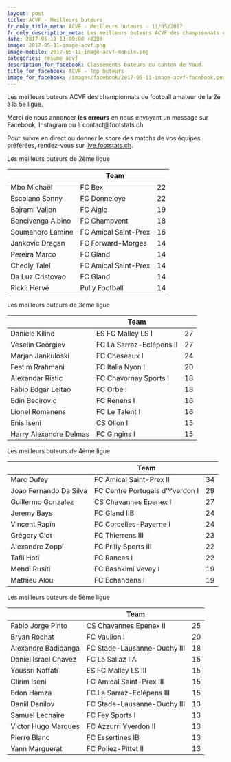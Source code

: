 ```yaml
---
layout: post
title: ACVF - Meilleurs buteurs
fr_only_title_meta: ACVF - Meilleurs buteurs - 11/05/2017
fr_only_description_meta: Les meilleurs buteurs ACVF des championnats de football amateur de la 2e à la 5e ligue - 11/05/2017
date: 2017-05-11 11:00:00 +0200
image: 2017-05-11-image-acvf.png
image-mobile: 2017-05-11-image-acvf-mobile.png
categories: resume acvf
description_for_facebook: Classements buteurs du canton de Vaud.
title_for_facebook: ACVF - Top buteurs
image_for_facebook: /images/facebook/2017-05-11-image-acvf-facebook.png
---
```

<p>Les meilleurs buteurs ACVF des championnats de football amateur de la 2e à la 5e ligue.</p>
<p>Merci de nous annoncer <b>les erreurs</b> en nous envoyant un message sur Facebook, Instagram ou à contact@footstats.ch</p>
<p>Pour suivre en direct ou donner le score des matchs de vos équipes préférées, rendez-vous sur <a href='http://live.footstats.ch'>live.footstats.ch</a>.</p>

<p>Les meilleurs buteurs de 2ème ligue</p><table class="table"><thead><tr><th><i class="fa fa-male"></i></th><th>Team</th><th><i class="fa fa-futbol-o"></i></th></tr></thead><tbody><tr><td>Mbo Michaël</td><td>FC Bex</td><td>22</td></tr><tr><td>Escolano Sonny</td><td>FC Donneloye</td><td>22</td></tr><tr><td>Bajrami Valjon</td><td>FC Aigle</td><td>19</td></tr><tr><td>Bencivenga Albino</td><td>FC Champvent</td><td>18</td></tr><tr><td>Soumahoro Lamine</td><td>FC Amical Saint-Prex</td><td>16</td></tr><tr><td>Jankovic Dragan</td><td>FC Forward-Morges</td><td>14</td></tr><tr><td>Pereira Marco</td><td>FC Gland</td><td>14</td></tr><tr><td>Chedly Talel</td><td>FC Amical Saint-Prex</td><td>14</td></tr><tr><td>Da Luz Cristovao</td><td>FC Gland</td><td>14</td></tr><tr><td>Rickli Hervé</td><td>Pully Football</td><td>14</td></tr></tbody></table><p>Les meilleurs buteurs de 3ème ligue</p><table class="table"><thead><tr><th><i class="fa fa-male"></i></th><th>Team</th><th><i class="fa fa-futbol-o"></i></th></tr></thead><tbody><tr><td>Daniele Kilinc</td><td>ES FC Malley LS I</td><td>27</td></tr><tr><td>Veselin Georgiev</td><td>FC La Sarraz-Eclépens II</td><td>27</td></tr><tr><td>Marjan Jankuloski</td><td>FC Cheseaux I</td><td>24</td></tr><tr><td>Festim Rrahmani</td><td>FC Italia Nyon I</td><td>20</td></tr><tr><td>Alexandar Ristic</td><td>FC Chavornay Sports I</td><td>18</td></tr><tr><td>Fabio Edgar Leitao</td><td>FC Orbe I</td><td>18</td></tr><tr><td>Edin Becirovic</td><td>FC Renens I</td><td>16</td></tr><tr><td>Lionel Romanens</td><td>FC Le Talent I</td><td>16</td></tr><tr><td>Enis Iseni</td><td>CS Ollon I</td><td>15</td></tr><tr><td>Harry Alexandre Delmas</td><td>FC Gingins I</td><td>15</td></tr></tbody></table><p>Les meilleurs buteurs de 4ème ligue</p><table class="table"><thead><tr><th><i class="fa fa-male"></i></th><th>Team</th><th><i class="fa fa-futbol-o"></i></th></tr></thead><tbody><tr><td>Marc Dufey</td><td>FC Amical Saint-Prex II</td><td>34</td></tr><tr><td>Joao Fernando Da Silva</td><td>FC Centre Portugais d'Yverdon I</td><td>29</td></tr><tr><td>Guillermo Gonzalez</td><td>CS Chavannes Epenex I</td><td>27</td></tr><tr><td>Jeremy Bays</td><td>FC Gland IIB</td><td>24</td></tr><tr><td>Vincent Rapin</td><td>FC Corcelles-Payerne l</td><td>24</td></tr><tr><td>Grégory Clot</td><td>FC Thierrens III</td><td>23</td></tr><tr><td>Alexandre Zoppi</td><td>FC Prilly Sports III</td><td>22</td></tr><tr><td>Tafil Hoti</td><td>FC Rances l</td><td>22</td></tr><tr><td>Mehdi Rusiti</td><td>FC Bashkimi Vevey I</td><td>19</td></tr><tr><td>Mathieu Alou</td><td>FC Echandens I</td><td>19</td></tr></tbody></table><p>Les meilleurs buteurs de 5ème ligue</p><table class="table"><thead><tr><th><i class="fa fa-male"></i></th><th>Team</th><th><i class="fa fa-futbol-o"></i></th></tr></thead><tbody><tr><td>Fabio Jorge Pinto</td><td>CS Chavannes Epenex II</td><td>25</td></tr><tr><td>Bryan Rochat</td><td>FC Vaulion l</td><td>20</td></tr><tr><td>Alexandre Badibanga</td><td>FC Stade-Lausanne-Ouchy III</td><td>18</td></tr><tr><td>Daniel Israel Chavez</td><td>FC La Sallaz IIA</td><td>15</td></tr><tr><td>Youssri Naffati</td><td>ES FC Malley LS III</td><td>15</td></tr><tr><td>Clirim Iseni</td><td>FC Amical Saint-Prex III</td><td>15</td></tr><tr><td>Edon Hamza</td><td>FC La Sarraz-Eclépens III</td><td>15</td></tr><tr><td>Daniil Danilov</td><td>FC Stade-Lausanne-Ouchy III</td><td>13</td></tr><tr><td>Samuel Lechaire</td><td>FC Fey Sports l</td><td>13</td></tr><tr><td>Victor Hugo Marques</td><td>FC Azzurri Yverdon II</td><td>13</td></tr><tr><td>Pierre Blanc</td><td>FC Essertines IB</td><td>13</td></tr><tr><td>Yann Marguerat</td><td>FC Poliez-Pittet II</td><td>13</td></tr></tbody></table>
